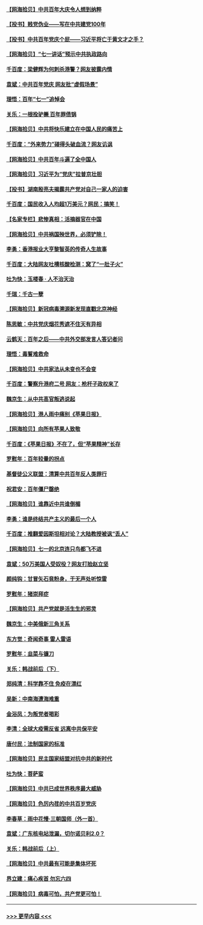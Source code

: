 #### [【网海拾贝】中共百年大庆令人想到纳粹](../pages/nsc993/n13068483.md?t=07052301) 
#### [【投书】贱党伪业——写在中共建党100年](../pages/nsc993/n13067843.md?t=07052301) 
#### [【投书】中共百年党庆个屁——习近平将亡于黄文才之手？](../pages/nsc993/n13067425.md?t=07052301) 
#### [【网海拾贝】“七一讲话”预示中共执政路向](../pages/nsc993/n13066434.md?t=07052301) 
#### [千百度：梁健辉为何刺杀港警？网友披露内情](../pages/nsc993/n13066979.md?t=07052301) 
#### [袁斌：中共百年党庆 网友批“虚假场景”](../pages/nsc993/n13066385.md?t=07052301) 
#### [理悟：百年“七一”追悼会](../pages/nsc993/n13066106.md?t=07052301) 
#### [关乐：一根拴驴橛 百年罪债锅](../pages/nsc993/n13066089.md?t=07052301) 
#### [【网海拾贝】中共将快乐建立在中国人民的痛苦上](../pages/nsc993/n13064939.md?t=07052301) 
#### [千百度：“外来势力”碰得头破血流？网友讥讽](../pages/nsc993/n13064878.md?t=07052301) 
#### [【网海拾贝】中共百年斗遍了全中国人](../pages/nsc993/n13060020.md?t=07052301) 
#### [【网海拾贝】习近平为“党庆”拉普京壮胆](../pages/nsc993/n13057781.md?t=07052301) 
#### [【投书】湖南殷亮夫揭露共产党对自己一家人的迫害](../pages/nsc993/n13057744.md?t=07052301) 
#### [千百度：国民收入人均超1万美元？网民：搞笑！](../pages/nsc993/n13057692.md?t=07052301) 
#### [【名家专栏】悲惨真相：活摘器官在中国](../pages/nsc993/n13056611.md?t=07052301) 
#### [【网海拾贝】中共祸国殃世界，必须铲除！](../pages/nsc993/n13056011.md?t=07052301) 
#### [李勇：香港报业大亨黎智英的传奇人生故事](../pages/nsc993/n13055258.md?t=07052301) 
#### [千百度：大陆网友吐槽核酸检测：窝了“一肚子火”](../pages/nsc993/n13055194.md?t=07052301) 
#### [吐为快：玉楼春 · 人不治天治](../pages/nsc993/n13054028.md?t=07052301) 
#### [千瑞：千古一孽](../pages/nsc993/n13054016.md?t=07052301) 
#### [【网海拾贝】新冠病毒溯源新发现直戳北京神经](../pages/nsc993/n13052425.md?t=07052301) 
#### [陈思敏：中共党庆烟花秀遮不住天有异相](../pages/nsc993/n13052020.md?t=07052301) 
#### [云鹤天：百年之后——中共外交部发言人答记者问](../pages/nsc993/n13051604.md?t=07052301) 
#### [理悟：毒誓难救命](../pages/nsc993/n13051601.md?t=07052301) 
#### [【网海拾贝】中共家法从未变也不会变](../pages/nsc993/n13050366.md?t=07052301) 
#### [千百度：警察升港府二号 网友：枪杆子政权来了](../pages/nsc993/n13050261.md?t=07052301) 
#### [魏京生：从中共高官叛逃说起](../pages/nsc993/n13048997.md?t=07052301) 
#### [【网海拾贝】港人雨中痛别《苹果日报》](../pages/nsc993/n13048941.md?t=07052301) 
#### [【网海拾贝】向所有苹果人致敬](../pages/nsc993/n13046795.md?t=07052301) 
#### [千百度：《苹果日报》不在了，但“苹果精神”长存](../pages/nsc993/n13046703.md?t=07052301) 
#### [罗慰年：百年较量的拐点](../pages/nsc993/n13046542.md?t=07052301) 
#### [基督徒公义联盟：清算中共百年反人类罪行](../pages/nsc993/n13046499.md?t=07052301) 
#### [祝君安：百年僵尸罄绝](../pages/nsc993/n13045595.md?t=07052301) 
#### [【网海拾贝】谁靠近中共谁倒楣](../pages/nsc993/n13044667.md?t=07052301) 
#### [李勇：谁是终结共产主义的最后一个人](../pages/nsc993/n13044397.md?t=07052301) 
#### [千百度：推翻爱因斯坦相对论？大陆教授被讽“丢人”](../pages/nsc993/n13043908.md?t=07052301) 
#### [【网海拾贝】七一的北京连只鸟都飞不进](../pages/nsc993/n13041377.md?t=07052301) 
#### [袁斌：50万美国人受奴役？网友打脸赵立坚](../pages/nsc993/n13041330.md?t=07052301) 
#### [颜纯钩：甘冒矢石竟粉身，于无声处听惊雷](../pages/nsc993/n13041140.md?t=07052301) 
#### [罗慰年：猪崇拜症](../pages/nsc993/n13041071.md?t=07052301) 
#### [【网海拾贝】共产党就是活生生的邪灵](../pages/nsc993/n13036627.md?t=07052301) 
#### [魏京生：中美俄新三角关系](../pages/nsc993/n13035986.md?t=07052301) 
#### [东方觉：奇闻奇事 雷人雷语](../pages/nsc993/n13035878.md?t=07052301) 
#### [罗慰年：韭菜与镰刀](../pages/nsc993/n13034374.md?t=07052301) 
#### [关乐：韩战前后（下）](../pages/nsc993/n13034113.md?t=07052301) 
#### [郑纯清：科学靠不住 免疫在漂红](../pages/nsc993/n13034093.md?t=07052301) 
#### [吴新：中南海遭海难重](../pages/nsc993/n13034084.md?t=07052301) 
#### [金浴凤：为叛党者喝彩](../pages/nsc993/n13034058.md?t=07052301) 
#### [李清：全球大疫需反省 远离中共保平安](../pages/nsc993/n13033784.md?t=07052301) 
#### [唐付民：法制国家的标准](../pages/nsc993/n13032944.md?t=07052301) 
#### [【网海拾贝】民主国家结盟对抗中共的新时代](../pages/nsc993/n13031717.md?t=07052301) 
#### [吐为快：菩萨蛮](../pages/nsc993/n13030033.md?t=07052301) 
#### [【网海拾贝】中共已成世界秩序最大威胁](../pages/nsc993/n13028138.md?t=07052301) 
#### [【网海拾贝】色厉内荏的中共百岁党庆](../pages/nsc993/n13025582.md?t=07052301) 
#### [李春草：雨中花慢‧三朝国师（外一首）](../pages/nsc993/n13025567.md?t=07052301) 
#### [袁斌：广东核电站泄漏，切尔诺贝利2.0？](../pages/nsc993/n13025475.md?t=07052301) 
#### [关乐：韩战前后（上）](../pages/nsc993/n13025387.md?t=07052301) 
#### [【网海拾贝】中共最有可能是集体坏死](../pages/nsc993/n13023101.md?t=07052301) 
#### [界立建：痛心疾首 勿忘六四](../pages/nsc993/n13022339.md?t=07052301) 
#### [【网海拾贝】病毒可怕，共产党更可怕！](../pages/nsc993/n13020728.md?t=07052301) 

----
#### [ >>> 更早内容 <<< ](../indexes/nsc993-earlier.md)

